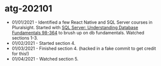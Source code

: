 # atg-202101

- 01/01/2021 - Identified a few React Native and SQL Server courses in Pluralsight. Started with [SQL Server: Understanding Database Fundamentals 98-364](https://app.pluralsight.com/library/courses/sqlserver-database-fundamentals/table-of-contents)
 to brush up on db fundamentals. Watched sections 1-3.
 - 01/02/2021 - Started section 4.
 - 01/03/2021 - Finished section 4. (hacked in a fake commit to get credit for this!)
 - 01/04/2021 - Watched section 5.

